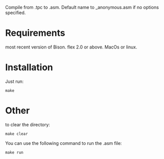 Compile from .tpc to .asm. Default name to _anonymous.asm if no options specified.

# Requirements

most recent version of Bison.
flex 2.0 or above.
MacOs or linux.

# Installation

Just run:

    make
    
# Other

to clear the directory:

    make clear

You can use the following command to run the .asm file:

    make run
